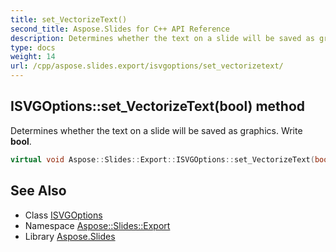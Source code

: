 ```yaml
---
title: set_VectorizeText()
second_title: Aspose.Slides for C++ API Reference
description: Determines whether the text on a slide will be saved as graphics. Write bool.
type: docs
weight: 14
url: /cpp/aspose.slides.export/isvgoptions/set_vectorizetext/
---
```

## ISVGOptions::set_VectorizeText(bool) method


Determines whether the text on a slide will be saved as graphics. Write **bool**.

```cpp
virtual void Aspose::Slides::Export::ISVGOptions::set_VectorizeText(bool value)=0
```

## See Also

* Class [ISVGOptions](./)
* Namespace [Aspose::Slides::Export](../)
* Library [Aspose.Slides](../../)